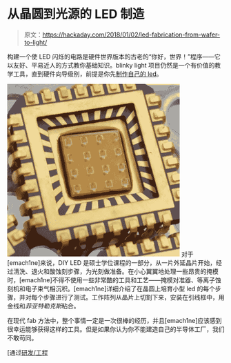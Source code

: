 # 从晶圆到光源的 LED 制造

> 原文：<https://hackaday.com/2018/01/02/led-fabrication-from-wafer-to-light/>

构建一个使 LED 闪烁的电路是硬件世界版本的古老的“你好，世界！”程序——它以友好、平易近人的方式教你基础知识。blinky light 项目仍然是一个有价值的教学工具，直到硬件向导级别，前提是你先[制作自己的 led](https://imgur.com/a/ajeFs)。

[![](img/747b95ffa67a69a3f5c31aaf039aabdd.png)](https://hackaday.com/wp-content/uploads/2017/12/krjbwio.jpg) 对于[emach1ne]来说，DIY LED 是硕士学位课程的一部分，从一片外延晶片开始，经过清洗、退火和酸蚀刻步骤，为光刻做准备。在小心翼翼地处理一些昂贵的掩模时，[emach1ne]不得不使用一些非常酷的工具和工艺——掩模对准器、等离子蚀刻机和电子束气相沉积。[emach1ne]详细介绍了在晶圆上培育小型 led 的每个步骤，并对每个步骤进行了测试。工作阵列从晶片上切割下来，安装在引线框中，用金线和*菲亚特勒克斯*粘合。

在现代 fab 方法中，整个事情一定是一次很棒的经历，并且[emach1ne]应该感到很幸运能够获得这样的工具。但是如果你认为你不能建造自己的半导体工厂，我们不敢苟同。

[通过[研发/工程](https://www.reddit.com/r/engineering/comments/7n6b9y/for_part_of_my_masters_i_had_to_fabricate_leds/)